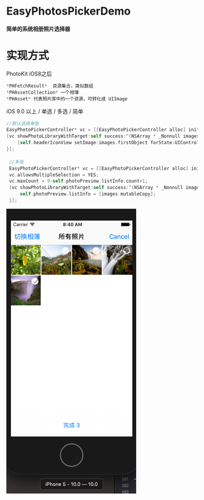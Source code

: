 # EasyPhotosPickerDemo
**简单的系统相册照片选择器**

# 实现方式
PhotoKit iOS8之后

```Objective-C
*PHFetchResult*  资源集合，类似数组
*PHAssetCollection* 一个相簿
*PHAsset* 代表照片库中的一个资源，可转化成 UIImage
```

iOS 9.0 以上 / 单选 / 多选 / 简单 

```Objective-C
//默认选择单张
EasyPhotoPickerController* vc = [[EasyPhotoPickerController alloc] init];
[vc showPhotoLibraryWithTarget:self success:^(NSArray * _Nonnull images) {
    [self.headerIconView setImage:images.firstObject forState:UIControlStateNormal];
}];
 
 //多张
 EasyPhotoPickerController* vc = [[EasyPhotoPickerController alloc] init];
 vc.allowsMultipleSelection = YES;
 vc.maxCount = 9-self.photoPreview.listInfo.count+1;
 [vc showPhotoLibraryWithTarget:self success:^(NSArray * _Nonnull images) {
     self.photoPreview.listInfo = [images mutableCopy];
 }];
 ```
 
 ![epp1.png](https://github.com/liuminisaboy/EasyPhotosPickerDemo/blob/master/epp1.png)
